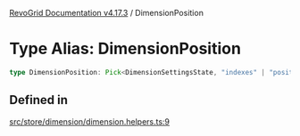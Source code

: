 [RevoGrid Documentation v4.17.3](README.md) / DimensionPosition

# Type Alias: DimensionPosition

```ts
type DimensionPosition: Pick<DimensionSettingsState, "indexes" | "positionIndexes" | "originItemSize" | "positionIndexToItem">;
```

## Defined in

[src/store/dimension/dimension.helpers.ts:9](https://github.com/revolist/revogrid/blob/3aa06b5b2b2375c31a2a8275a0aefcbc04de60c5/src/store/dimension/dimension.helpers.ts#L9)

